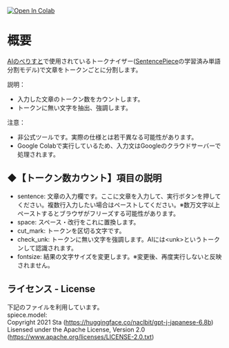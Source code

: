 [![Open In Colab](https://colab.research.google.com/assets/colab-badge.svg)](https://colab.research.google.com/github/acorncat/unofficial-tools/blob/main/TokenizeForAIN.ipynb)

概要
==

[AIのべりすと](https://ai-novel.com)で使用されているトークナイザー([SentencePiece](https://github.com/google/sentencepiece)の学習済み単語分割モデル)で文章をトークンごとに分割します。

説明：
* 入力した文章のトークン数をカウントします。
* トークンに無い文字を抽出、強調します。

注意：
* 非公式ツールです。実際の仕様とは若干異なる可能性があります。
* Google Colabで実行しているため、入力文はGoogleのクラウドサーバーで処理されます。

◆【トークン数カウント】項目の説明
---

* sentence: 文章の入力欄です。ここに文章を入力して、実行ボタンを押してください。複数行入力したい場合はペーストしてください。※数万文字以上ペーストするとブラウザがフリーズする可能性があります。
* space: スペース・改行をこれに置換します。
* cut_mark: トークンを区切る文字です。
* check_unk: トークンに無い文字を強調します。AIには&lt;unk&gt;というトークンして認識されます。
* fontsize: 結果の文字サイズを変更します。※変更後、再度実行しないと反映されません。

ライセンス - License
---
下記のファイルを利用しています。  
spiece.model:  
Copyright 2021 Sta (https://huggingface.co/naclbit/gpt-j-japanese-6.8b)  
Lisensed under the Apache License, Version 2.0 (https://www.apache.org/licenses/LICENSE-2.0.txt)

